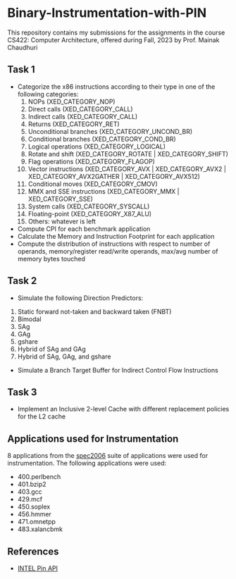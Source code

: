 # Binary-Instrumentation-with-PIN
This repository contains my submissions for the assignments in the course CS422: Computer Architecture, offered during Fall, 2023 by Prof. Mainak Chaudhuri


## Task 1

* Categorize the x86 instructions according to their type in one of the following categories:
  1. NOPs				(XED_CATEGORY_NOP)
  2. Direct calls			(XED_CATEGORY_CALL)
  3. Indirect calls		(XED_CATEGORY_CALL)
  4. Returns            		(XED_CATEGORY_RET)
  5. Unconditional branches 	(XED_CATEGORY_UNCOND_BR)
  6. Conditional branches 	(XED_CATEGORY_COND_BR)
  7. Logical operations		(XED_CATEGORY_LOGICAL)
  8. Rotate and shift     	(XED_CATEGORY_ROTATE | XED_CATEGORY_SHIFT)
  9. Flag operations		(XED_CATEGORY_FLAGOP)
  10. Vector instructions		(XED_CATEGORY_AVX | XED_CATEGORY_AVX2 | XED_CATEGORY_AVX2GATHER | XED_CATEGORY_AVX512)
  11. Conditional moves		(XED_CATEGORY_CMOV)
  12. MMX and SSE instructions	(XED_CATEGORY_MMX | XED_CATEGORY_SSE)
  13. System calls		(XED_CATEGORY_SYSCALL)
  14. Floating-point		(XED_CATEGORY_X87_ALU)
  15. Others: whatever is left
* Compute CPI for each benchmark application
* Calculate the Memory and Instruction Footprint for each application
* Compute the distribution of instructions with respect to number of operands, memory/register read/write operands, max/avg number of memory bytes touched

## Task 2

* Simulate the following Direction Predictors:
1. Static forward not-taken and backward taken (FNBT)
2. Bimodal
3. SAg
4. GAg
5. gshare
6. Hybrid of SAg and GAg
7. Hybrid of SAg, GAg, and gshare

* Simulate a Branch Target Buffer for Indirect Control Flow Instructions

## Task 3

* Implement an Inclusive 2-level Cache with different replacement policies for the L2 cache

## Applications used for Instrumentation

8 applications from the [spec2006](https://www.spec.org/cpu2006/CINT2006/) suite of applications were used for instrumentation.
The following applications were used:
* 400.perlbench
* 401.bzip2
* 403.gcc
* 429.mcf
* 450.soplex
* 456.hmmer
* 471.omnetpp
* 483.xalancbmk

## References

* [INTEL Pin API](https://software.intel.com/sites/landingpage/pintool/docs/98749/Pin/doc/html/group__API__REF.html)
